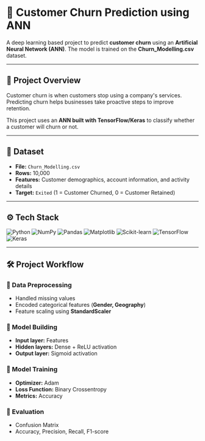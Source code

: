 # 🧠 Customer Churn Prediction using ANN

A deep learning based project to predict **customer churn** using an **Artificial Neural Network (ANN)**. The model is trained on the **Churn\_Modelling.csv** dataset.

---

## 📌 Project Overview

Customer churn is when customers stop using a company's services. Predicting churn helps businesses take proactive steps to improve retention.

This project uses an **ANN built with TensorFlow/Keras** to classify whether a customer will churn or not.

---

## 📂 Dataset

* **File:** `Churn_Modelling.csv`
* **Rows:** 10,000
* **Features:** Customer demographics, account information, and activity details
* **Target:** `Exited` (1 = Customer Churned, 0 = Customer Retained)

---

## ⚙️ Tech Stack

![Python](https://img.shields.io/badge/Python-3776AB?style=for-the-badge\&logo=python\&logoColor=white)
![NumPy](https://img.shields.io/badge/Numpy-013243?style=for-the-badge\&logo=numpy\&logoColor=white)
![Pandas](https://img.shields.io/badge/Pandas-150458?style=for-the-badge\&logo=pandas\&logoColor=white)
![Matplotlib](https://img.shields.io/badge/Matplotlib-11557c?style=for-the-badge\&logo=plotly\&logoColor=white)
![Scikit-learn](https://img.shields.io/badge/Scikit--Learn-F7931E?style=for-the-badge\&logo=scikit-learn\&logoColor=white)
![TensorFlow](https://img.shields.io/badge/TensorFlow-FF6F00?style=for-the-badge\&logo=tensorflow\&logoColor=white)
![Keras](https://img.shields.io/badge/Keras-D00000?style=for-the-badge\&logo=keras\&logoColor=white)

---

## 🛠️ Project Workflow

### 🔹 Data Preprocessing

* Handled missing values
* Encoded categorical features (**Gender, Geography**)
* Feature scaling using **StandardScaler**

### 🔹 Model Building

* **Input layer:** Features
* **Hidden layers:** Dense + ReLU activation
* **Output layer:** Sigmoid activation

### 🔹 Model Training

* **Optimizer:** Adam
* **Loss Function:** Binary Crossentropy
* **Metrics:** Accuracy

### 🔹 Evaluation

* Confusion Matrix
* Accuracy, Precision, Recall, F1-score
